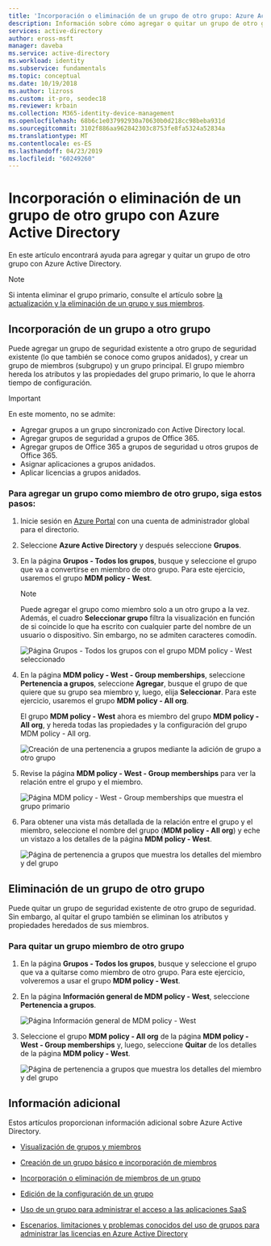 ```yaml
---
title: 'Incorporación o eliminación de un grupo de otro grupo: Azure Active Directory | Microsoft Docs'
description: Información sobre cómo agregar o quitar un grupo de otro grupo con Azure Active Directory.
services: active-directory
author: eross-msft
manager: daveba
ms.service: active-directory
ms.workload: identity
ms.subservice: fundamentals
ms.topic: conceptual
ms.date: 10/19/2018
ms.author: lizross
ms.custom: it-pro, seodec18
ms.reviewer: krbain
ms.collection: M365-identity-device-management
ms.openlocfilehash: 68b6c1e037992930a70630b0d218cc98beba931d
ms.sourcegitcommit: 3102f886aa962842303c8753fe8fa5324a52834a
ms.translationtype: MT
ms.contentlocale: es-ES
ms.lasthandoff: 04/23/2019
ms.locfileid: "60249260"
---
```

# <a name="add-or-remove-a-group-from-another-group-using-azure-active-directory"></a>Incorporación o eliminación de un grupo de otro grupo con Azure Active Directory
En este artículo encontrará ayuda para agregar y quitar un grupo de otro grupo con Azure Active Directory.

>[!Note]
>Si intenta eliminar el grupo primario, consulte el artículo sobre [la actualización y la eliminación de un grupo y sus miembros](active-directory-groups-delete-group.md).

## <a name="add-a-group-to-another-group"></a>Incorporación de un grupo a otro grupo
Puede agregar un grupo de seguridad existente a otro grupo de seguridad existente (lo que también se conoce como grupos anidados), y crear un grupo de miembros (subgrupo) y un grupo principal. El grupo miembro hereda los atributos y las propiedades del grupo primario, lo que le ahorra tiempo de configuración.

>[!Important]
>En este momento, no se admite:<ul><li>Agregar grupos a un grupo sincronizado con Active Directory local.</li><li>Agregar grupos de seguridad a grupos de Office 365.</li><li>Agregar grupos de Office 365 a grupos de seguridad u otros grupos de Office 365.</li><li>Asignar aplicaciones a grupos anidados.</li><li>Aplicar licencias a grupos anidados.</li></ul>

### <a name="to-add-a-group-as-a-member-of-another-group"></a>Para agregar un grupo como miembro de otro grupo, siga estos pasos:

1. Inicie sesión en [Azure Portal](https://portal.azure.com) con una cuenta de administrador global para el directorio.

2. Seleccione **Azure Active Directory** y después seleccione **Grupos**.

3. En la página **Grupos - Todos los grupos**, busque y seleccione el grupo que va a convertirse en miembro de otro grupo. Para este ejercicio, usaremos el grupo **MDM policy - West**.

    >[!Note]
    >Puede agregar el grupo como miembro solo a un otro grupo a la vez. Además, el cuadro **Seleccionar grupo** filtra la visualización en función de si coincide lo que ha escrito con cualquier parte del nombre de un usuario o dispositivo. Sin embargo, no se admiten caracteres comodín.

    ![Página Grupos - Todos los grupos con el grupo MDM policy - West seleccionado](media/active-directory-groups-membership-azure-portal/group-all-groups-screen.png)

4. En la página **MDM policy - West - Group memberships**, seleccione **Pertenencia a grupos**, seleccione **Agregar**, busque el grupo de que quiere que su grupo sea miembro y, luego, elija **Seleccionar**. Para este ejercicio, usaremos el grupo **MDM policy - All org**.

    El grupo **MDM policy - West** ahora es miembro del grupo **MDM policy - All org**, y hereda todas las propiedades y la configuración del grupo MDM policy - All org.

    ![Creación de una pertenencia a grupos mediante la adición de grupo a otro grupo](media/active-directory-groups-membership-azure-portal/add-group-membership.png)

5. Revise la página **MDM policy - West - Group memberships** para ver la relación entre el grupo y el miembro.

    ![Página MDM policy - West - Group memberships que muestra el grupo primario](media/active-directory-groups-membership-azure-portal/group-membership-blade.png)

6. Para obtener una vista más detallada de la relación entre el grupo y el miembro, seleccione el nombre del grupo (**MDM policy - All org**) y eche un vistazo a los detalles de la página **MDM policy - West**.

    ![Página de pertenencia a grupos que muestra los detalles del miembro y del grupo](media/active-directory-groups-membership-azure-portal/group-membership-review.png)

## <a name="remove-a-group-from-another-group"></a>Eliminación de un grupo de otro grupo
Puede quitar un grupo de seguridad existente de otro grupo de seguridad. Sin embargo, al quitar el grupo también se eliminan los atributos y propiedades heredados de sus miembros.

### <a name="to-remove-a-member-group-from-another-group"></a>Para quitar un grupo miembro de otro grupo
1. En la página **Grupos - Todos los grupos**, busque y seleccione el grupo que va a quitarse como miembro de otro grupo. Para este ejercicio, volveremos a usar el grupo **MDM policy - West**.

2. En la página **Información general de MDM policy - West**, seleccione **Pertenencia a grupos**.

    ![Página Información general de MDM policy - West](media/active-directory-groups-membership-azure-portal/group-membership-overview.png)

3. Seleccione el grupo **MDM policy - All org** de la página **MDM policy - West - Group memberships** y, luego, seleccione **Quitar** de los detalles de la página **MDM policy - West**.

    ![Página de pertenencia a grupos que muestra los detalles del miembro y del grupo](media/active-directory-groups-membership-azure-portal/group-membership-remove.png)


## <a name="additional-information"></a>Información adicional
Estos artículos proporcionan información adicional sobre Azure Active Directory.

- [Visualización de grupos y miembros](active-directory-groups-view-azure-portal.md)

- [Creación de un grupo básico e incorporación de miembros](active-directory-groups-create-azure-portal.md)

- [Incorporación o eliminación de miembros de un grupo](active-directory-groups-members-azure-portal.md)

- [Edición de la configuración de un grupo](active-directory-groups-settings-azure-portal.md)

- [Uso de un grupo para administrar el acceso a las aplicaciones SaaS](../users-groups-roles/groups-saasapps.md)

- [Escenarios, limitaciones y problemas conocidos del uso de grupos para administrar las licencias en Azure Active Directory](../users-groups-roles/licensing-group-advanced.md#limitations-and-known-issues)
